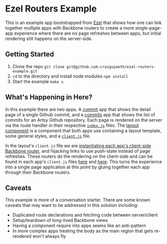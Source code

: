 # Ezel Routers Example

This is an example app bootstrapped from [Ezel](ezeljs.com) that shows how one can link together multiple apps with Backbone routers to create a more single-page-app experience where there are no page refreshes between apps, but initial rendering still happens on the server-side.

## Getting Started

1. Clone the repo `git clone git@github.com:craigspaeth/ezel-routers-example.git`
2. `cd` to the directory and install node modules `npm install`
3. Start the example `make s`

## What's Happening in Here?

In this example there are two apps. A [commit](https://github.com/craigspaeth/ezel-routers-example/tree/master/apps/commit) app that shows the detail page of a single Github commit, and a [commits](https://github.com/craigspaeth/ezel-routers-example/tree/master/apps/commits) app that shows the list of commits for an Artsy Github repository. Each page is rendered on the server via the route handler in their respective [`index.js`](https://github.com/craigspaeth/ezel-routers-example/blob/master/apps/commits/index.js#L13) files. The [layout component](https://github.com/craigspaeth/ezel-routers-example/tree/master/components/layout) is a component that both apps use containing a layout template, some general styles, and a [`client.js`](https://github.com/craigspaeth/ezel-routers-example/blob/master/components/layout/client.js) file.

In the layout's `client.js` file we are [instantiating each app's client-side Backbone router](https://github.com/craigspaeth/ezel-routers-example/blob/master/components/layout/client.js#L12), and hijacking links to use push-state instead of page refreshes. These routers do the rendering on the client-side and can be found in each app's `client.js` files [here](https://github.com/craigspaeth/ezel-routers-example/blob/master/apps/commits/client.js#L34) and [here](https://github.com/craigspaeth/ezel-routers-example/blob/master/apps/commit/client.js#L14). This turns the experience into a single page application at this point by gluing together each app through their Backbone routers.

## Caveats

This example is more of a conversation starter. There are some known caveats that may want to be addressed in this solution including:

* Duplicated route declarations and fetching code between server/client
* Setup/teardown of long-lived Backbone views
* Having a component require into apps seems like an anti-pattern
* In more complex apps treating the body as the main region that gets re-rendered won't always fly